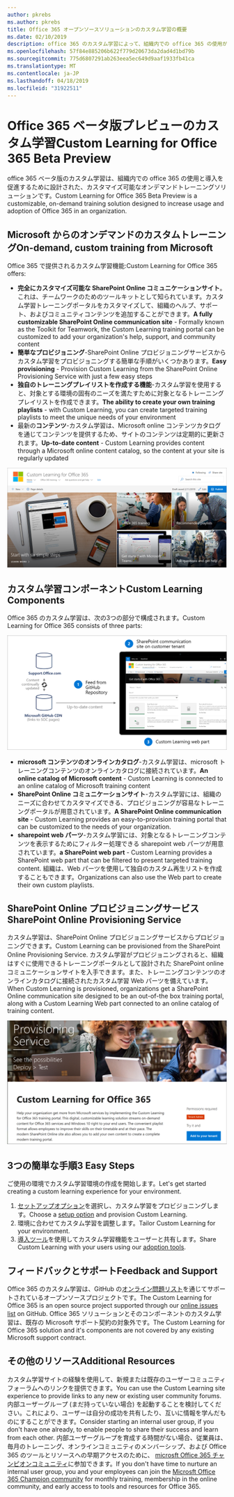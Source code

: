```yaml
---
author: pkrebs
ms.author: pkrebs
title: Office 365 オープンソースソリューションのカスタム学習の概要
ms.date: 02/10/2019
description: office 365 のカスタム学習によって、組織内での office 365 の使用が促進されるしくみについて説明します。 このソリューションには、カスタム sharepoint online web パーツと、Office 365 テナントに簡単にプロビジョニングできる最新の sharepoint online コミュニケーショントレーニングサイトが含まれています。
ms.openlocfilehash: 57f84e885206b622f779d20673da2dad4d1bd79b
ms.sourcegitcommit: 775d6807291ab263eea5ec649d9aaf1933fb41ca
ms.translationtype: MT
ms.contentlocale: ja-JP
ms.lasthandoff: 04/18/2019
ms.locfileid: "31922511"
---
```

# <a name="custom-learning-for-office-365-beta-preview"></a><span data-ttu-id="b281d-104">Office 365 ベータ版プレビューのカスタム学習</span><span class="sxs-lookup"><span data-stu-id="b281d-104">Custom Learning for Office 365 Beta Preview</span></span>
<span data-ttu-id="b281d-105">office 365 ベータ版のカスタム学習は、組織内での office 365 の使用と導入を促進するために設計された、カスタマイズ可能なオンデマンドトレーニングソリューションです。</span><span class="sxs-lookup"><span data-stu-id="b281d-105">Custom Learning for Office 365 Beta Preview is a customizable, on-demand training solution designed to increase usage and adoption of Office 365 in an organization.</span></span>  

## <a name="on-demand-custom-training-from-microsoft"></a><span data-ttu-id="b281d-106">Microsoft からのオンデマンドのカスタムトレーニング</span><span class="sxs-lookup"><span data-stu-id="b281d-106">On-demand, custom training from Microsoft</span></span>

<span data-ttu-id="b281d-107">Office 365 で提供されるカスタム学習機能:</span><span class="sxs-lookup"><span data-stu-id="b281d-107">Custom Learning for Office 365 offers:</span></span>

- <span data-ttu-id="b281d-108">**完全にカスタマイズ可能な SharePoint Online コミュニケーションサイト**。これは、チームワークのためのツールキットとして知られています。カスタム学習トレーニングポータルをカスタマイズして、組織のヘルプ、サポート、およびコミュニティコンテンツを追加することができます。</span><span class="sxs-lookup"><span data-stu-id="b281d-108">**A fully customizable SharePoint Online communication site** - Formally known as the Toolkit for Teamwork, the Custom Learning training portal can be customized to add your organization's help, support, and community content</span></span>
- <span data-ttu-id="b281d-109">**簡単なプロビジョニング**-SharePoint Online プロビジョニングサービスからカスタム学習をプロビジョニングする簡単な手順がいくつかあります。</span><span class="sxs-lookup"><span data-stu-id="b281d-109">**Easy provisioning** - Provision Custom Learning from the SharePoint Online Provisioning Service with just a few easy steps</span></span>
- <span data-ttu-id="b281d-110">**独自のトレーニングプレイリストを作成する機能**-カスタム学習を使用すると、対象とする環境の固有のニーズを満たすために対象となるトレーニングプレイリストを作成できます。</span><span class="sxs-lookup"><span data-stu-id="b281d-110">**The ability to create your own training playlists** - with Custom Learning, you can create targeted training playlists to meet the unique needs of your environment</span></span>
- <span data-ttu-id="b281d-111">最新の**コンテンツ**-カスタム学習は、Microsoft online コンテンツカタログを通じてコンテンツを提供するため、サイトのコンテンツは定期的に更新されます。</span><span class="sxs-lookup"><span data-stu-id="b281d-111">**Up-to-date content** - Custom Learning provides content through a Microsoft online content catalog, so the content at your site is regularly updated</span></span>

![cg-introducing](media/cg-introducing.png)

## <a name="custom-learning-components"></a><span data-ttu-id="b281d-113">カスタム学習コンポーネント</span><span class="sxs-lookup"><span data-stu-id="b281d-113">Custom Learning Components</span></span>
<span data-ttu-id="b281d-114">Office 365 のカスタム学習は、次の3つの部分で構成されます。</span><span class="sxs-lookup"><span data-stu-id="b281d-114">Custom Learning for Office 365 consists of three parts:</span></span> 

![cg-howitworks](media/cg-howitworks.png)

- <span data-ttu-id="b281d-116">**microsoft コンテンツのオンラインカタログ**-カスタム学習は、microsoft トレーニングコンテンツのオンラインカタログに接続されています。</span><span class="sxs-lookup"><span data-stu-id="b281d-116">**An online catalog of Microsoft content** - Custom Learning is connected to an online catalog of Microsoft training content</span></span>
- <span data-ttu-id="b281d-117">**SharePoint Online コミュニケーションサイト**-カスタム学習には、組織のニーズに合わせてカスタマイズできる、プロビジョニングが容易なトレーニングポータルが用意されています。</span><span class="sxs-lookup"><span data-stu-id="b281d-117">**A SharePoint Online communication site** - Custom Learning provides an easy-to-provision training portal that can be customized to the needs of your organization.</span></span>
- <span data-ttu-id="b281d-118">**sharepoint web パーツ**-カスタム学習には、対象となるトレーニングコンテンツを表示するためにフィルター処理できる sharepoint web パーツが用意されています。</span><span class="sxs-lookup"><span data-stu-id="b281d-118">**a SharePoint web part** - Custom Learning provides a SharePoint web part that can be filtered to present targeted training content.</span></span> <span data-ttu-id="b281d-119">組織は、Web パーツを使用して独自のカスタム再生リストを作成することもできます。</span><span class="sxs-lookup"><span data-stu-id="b281d-119">Organizations can also use the Web part to create their own custom playlists.</span></span>

## <a name="sharepoint-online-provisioning-service"></a><span data-ttu-id="b281d-120">SharePoint Online プロビジョニングサービス</span><span class="sxs-lookup"><span data-stu-id="b281d-120">SharePoint Online Provisioning Service</span></span> 
<span data-ttu-id="b281d-121">カスタム学習は、SharePoint Online プロビジョニングサービスからプロビジョニングできます。</span><span class="sxs-lookup"><span data-stu-id="b281d-121">Custom Learning can be provisioned from the SharePoint Online Provisioning Service.</span></span> <span data-ttu-id="b281d-122">カスタム学習がプロビジョニングされると、組織はすぐに使用できるトレーニングポータルとして設計された SharePoint online コミュニケーションサイトを入手できます。また、トレーニングコンテンツのオンラインカタログに接続されたカスタム学習 Web パーツを備えています。</span><span class="sxs-lookup"><span data-stu-id="b281d-122">When Custom Learning is provisioned, organizations get a SharePoint Online communication site designed to be an out-of-the box training portal, along with a Custom Learning Web part connected to an online catalog of training content.</span></span> 

![cg-provision](media/cg-provision.png)

## <a name="3-easy-steps"></a><span data-ttu-id="b281d-124">3つの簡単な手順</span><span class="sxs-lookup"><span data-stu-id="b281d-124">3 Easy Steps</span></span>
<span data-ttu-id="b281d-125">ご使用の環境でカスタム学習環境の作成を開始します。</span><span class="sxs-lookup"><span data-stu-id="b281d-125">Let's get started creating a custom learning experience for your environment.</span></span>
1. <span data-ttu-id="b281d-126">[セットアップオプション](custom_setupoptions.md)を選択し、カスタム学習をプロビジョニングします。</span><span class="sxs-lookup"><span data-stu-id="b281d-126">Choose a [setup option](custom_setupoptions.md) and provision Custom Learning.</span></span>  
2. <span data-ttu-id="b281d-127">環境に合わせてカスタム学習を調整します。</span><span class="sxs-lookup"><span data-stu-id="b281d-127">Tailor Custom Learning for your environment.</span></span>
3. <span data-ttu-id="b281d-128">[導入ツール](driveadoption.md)を使用してカスタム学習機能をユーザーと共有します。</span><span class="sxs-lookup"><span data-stu-id="b281d-128">Share Custom Learning with your users using our [adoption tools](driveadoption.md).</span></span>

## <a name="feedback-and-support"></a><span data-ttu-id="b281d-129">フィードバックとサポート</span><span class="sxs-lookup"><span data-stu-id="b281d-129">Feedback and Support</span></span>

<span data-ttu-id="b281d-130">Office 365 のカスタム学習は、GitHub の[オンライン問題リスト](https://aka.ms/CustomLearningHelp)を通じてサポートされているオープンソースプロジェクトです。</span><span class="sxs-lookup"><span data-stu-id="b281d-130">The Custom Learning for Office 365 is an open source project supported through our [online issues list](https://aka.ms/CustomLearningHelp) on GitHub.</span></span> <span data-ttu-id="b281d-131">Office 365 ソリューションとそのコンポーネントのカスタム学習は、既存の Microsoft サポート契約の対象外です。</span><span class="sxs-lookup"><span data-stu-id="b281d-131">The Custom Learning for Office 365 solution and it's components are not covered by any existing Microsoft support contract.</span></span>  

## <a name="additional-resources"></a><span data-ttu-id="b281d-132">その他のリソース</span><span class="sxs-lookup"><span data-stu-id="b281d-132">Additional Resources</span></span>
<span data-ttu-id="b281d-133">カスタム学習サイトの経験を使用して、新規または既存のユーザーコミュニティフォーラムへのリンクを提供できます。</span><span class="sxs-lookup"><span data-stu-id="b281d-133">You can use the Custom Learning site experience to provide links to any new or existing user community forums.</span></span> <span data-ttu-id="b281d-134">内部ユーザーグループ (まだ持っていない場合) を起動することを検討してください。これにより、ユーザーは自分の成功を共有したり、互いに情報を学んだものにすることができます。</span><span class="sxs-lookup"><span data-stu-id="b281d-134">Consider starting an internal user group, if you don't have one already, to enable people to share their success and learn from each other.</span></span>  <span data-ttu-id="b281d-135">内部ユーザーグループを育成する時間がない場合、従業員は、毎月のトレーニング、オンラインコミュニティのメンバーシップ、および Office 365 のツールとリソースへの早期アクセスのために、 [microsft Office 365 チャンピオンコミュニティ](https://aka.ms/O365Champions)に参加できます。</span><span class="sxs-lookup"><span data-stu-id="b281d-135">If you don't have time to nurture an internal user group, you and your employees can join the [Microsft Office 365 Champion community](https://aka.ms/O365Champions) for monthly training, membership in the online community, and early access to tools and resources for Office 365.</span></span>